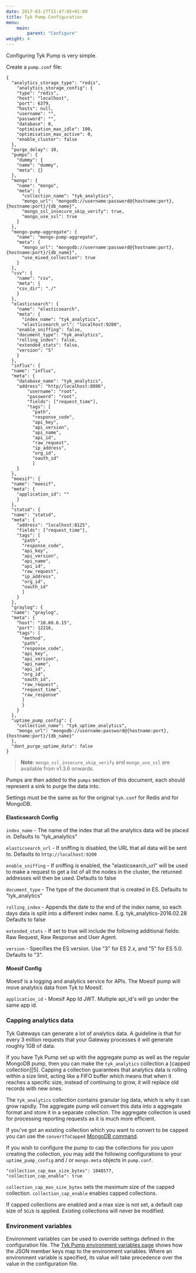 ```yaml
---
date: 2017-03-27T15:47:05+01:00
title: Tyk Pump Configuration
menu:
    main:
        parent: "Configure"
weight: 4 
---
```


Configuring Tyk Pump is very simple.

Create a `pump.conf` file:


```{.json}
{
  "analytics_storage_type": "redis",
    "analytics_storage_config": {
    "type": "redis",
    "host": "localhost",
    "port": 6379,
    "hosts": null,
    "username": "",
    "password": "",
    "database": 0,
    "optimisation_max_idle": 100,
    "optimisation_max_active": 0,
    "enable_cluster": false
  },
  "purge_delay": 10,
  "pumps": {
    "dummy": {
    "name": "dummy",
    "meta": {}
  },
  "mongo": {
    "name": "mongo",
    "meta": {
      "collection_name": "tyk_analytics", 
      "mongo_url": "mongodb://username:password@{hostname:port},{hostname:port}/{db_name}",
      "mongo_ssl_insecure_skip_verify": true,
      "mongo_use_ssl": true                    
    }
  },
  "mongo-pump-aggregate": {
    "name": "mongo-pump-aggregate",
    "meta": {
      "mongo_url": "mongodb://username:password@{hostname:port},{hostname:port}/{db_name}",
      "use_mixed_collection": true
    }
  },
  "csv": {
    "name": "csv",
    "meta": {
    "csv_dir": "./"
    }
  },
  "elasticsearch": {
    "name": "elasticsearch",
    "meta": {
      "index_name": "tyk_analytics",
      "elasticsearch_url": "localhost:9200",
    "enable_sniffing": false,
    "document_type": "tyk_analytics",
    "rolling_index": false,
    "extended_stats": false,
    "version": "5"
    }
  },
  "influx": {
  "name": "influx",
  "meta": {
    "database_name": "tyk_analytics",
    "address": "http//localhost:8086",
        "username": "root",
        "password": "root",
        "fields": ["request_time"],
        "tags": [
          "path",
          "response_code",
          "api_key",
          "api_version",
          "api_name",
          "api_id",
          "raw_request",
          "ip_address",
          "org_id",
          "oauth_id"
          ]
    }
  },
  "moesif": {
  "name": "moesif",
  "meta": {
    "application_id": ""
    }
  },
  "statsd": {
  "name": "statsd",
  "meta": {
    "address": "localhost:8125",
    "fields": ["request_time"],
    "tags": [
      "path",
      "response_code",
      "api_key",
      "api_version",
      "api_name",
      "api_id",
      "raw_request",
      "ip_address",
      "org_id",
      "oauth_id"
      ]
    }
  },
  "graylog": {
  "name": "graylog",
  "meta": {
    "host": "10.60.6.15",
    "port": 12216,
    "tags": [
      "method",
      "path",
      "response_code",
      "api_key",
      "api_version",
      "api_name",
      "api_id",
      "org_id",
      "oauth_id",
      "raw_request",
      "request_time",
      "raw_response"
      ]
      }
    }
  },
  "uptime_pump_config": {
    "collection_name": "tyk_uptime_analytics",
    "mongo_url": "mongodb://username:password@{hostname:port},{hostname:port}/{db_name}"
  },
  "dont_purge_uptime_data": false
}
```



> **Note**: `mongo_ssl_insecure_skip_verify` and `mongo_use_ssl` are available from v1.3.6 onwards.

Pumps are then added to the `pumps` section of this document, each should represent a sink to purge the data into.

Settings must be the same as for the original `tyk.conf` for Redis and for MongoDB.

#### Elasticsearch Config
`index_name` - The name of the index that all the analytics data will be placed in. Defaults to "tyk_analytics"

`elasticsearch_url` - If sniffing is disabled, the URL that all data will be sent to. Defaults to `http://localhost:9200`

`enable_sniffing` - If sniffing is enabled, the "elasticsearch_url" will be used to make a request to get a list of all the nodes in the cluster, the returned addresses will then be used. Defaults to false

`document_type` - The type of the document that is created in ES. Defaults to "tyk_analytics"

`rolling_index` - Appends the date to the end of the index name, so each days data is split into a different index name. E.g. tyk_analytics-2016.02.28 Defaults to false

`extended_stats` - If set to true will include the following additional fields: Raw Request, Raw Response and User Agent.

`version` - Specifies the ES version. Use "3" for ES 2.x, and "5" for ES 5.0. Defaults to "3".

#### Moesif Config
Moesif is a logging and analytics service for APIs. The Moesif pump will move analytics data from Tyk to Moesif.

`application_id` - Moesif App Id JWT. Multiple api_id's will go under the same app id.

### Capping analytics data

Tyk Gateways can generate a lot of analytics data. A guideline is that for every 3 million requests that your Gateway processes it will generate roughly 1GB of data.

If you have Tyk Pump set up with the aggregate pump as well as the regular MongoDB pump, then you can make the `tyk_analytics` collection a [capped collection][5]. Capping a collection guarantees that analytics data is rolling within a size limit, acting like a FIFO buffer which means that when it reaches a specific size, instead of continuing to grow, it will replace old records with new ones.

The `tyk_analytics` collection contains granular log data, which is why it can grow rapidly. The aggregate pump will convert this data into a aggregate format and store it in a separate collection. The aggregate collection is used for processing reporting requests as it is much more efficient.

If you've got an existing collection which you want to convert to be capped you can use the `convertToCapped` [MongoDB command](https://docs.mongodb.com/manual/reference/command/convertToCapped/).

If you wish to configure the pump to cap the collections for you upon creating the collection, you may add the following
configurations to your `uptime_pump_config` and / or `mongo.meta` objects in `pump.conf`.

```
"collection_cap_max_size_bytes": 1048577,
"collection_cap_enable": true
```

`collection_cap_max_size_bytes` sets the maximum size of the capped collection.
`collection_cap_enable` enables capped collections.

If capped collections are enabled and a max size is not set, a default cap size of `5Gib` is applied. 
Existing collections will never be modified.

### Environment variables

Environment variables can be used to override settings defined in the configuration file. The [Tyk Pump environment variables page](/docs/configure/pump-env-variables/) shows how the JSON member keys map to the environment variables. Where an environment variable is specified, its value will take precedence over the value in the configuration file.

 [1]: /docs/others/Gateway-Environment-Vars.xlsx
